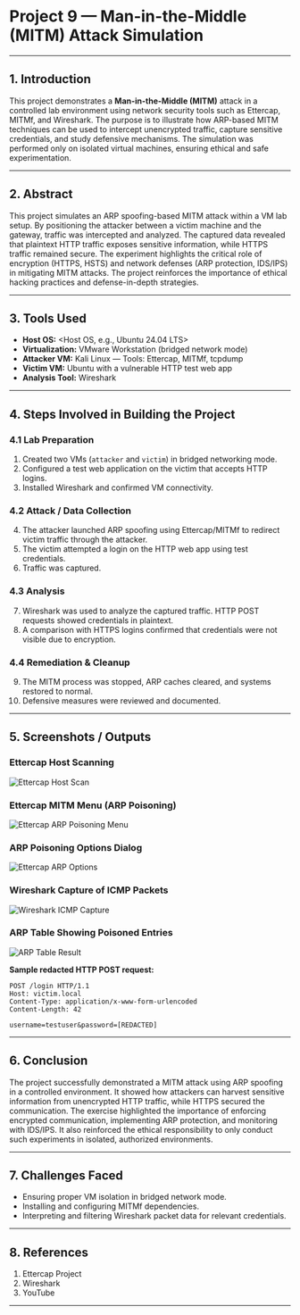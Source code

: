 # Project 9 — Man-in-the-Middle (MITM) Attack Simulation  

---

## 1. Introduction
This project demonstrates a **Man-in-the-Middle (MITM)** attack in a controlled lab environment using network security tools such as Ettercap, MITMf, and Wireshark. The purpose is to illustrate how ARP-based MITM techniques can be used to intercept unencrypted traffic, capture sensitive credentials, and study defensive mechanisms. The simulation was performed only on isolated virtual machines, ensuring ethical and safe experimentation.

---

## 2. Abstract
This project simulates an ARP spoofing-based MITM attack within a VM lab setup. By positioning the attacker between a victim machine and the gateway, traffic was intercepted and analyzed. The captured data revealed that plaintext HTTP traffic exposes sensitive information, while HTTPS traffic remained secure. The experiment highlights the critical role of encryption (HTTPS, HSTS) and network defenses (ARP protection, IDS/IPS) in mitigating MITM attacks. The project reinforces the importance of ethical hacking practices and defense-in-depth strategies.

---

## 3. Tools Used
- **Host OS:** <Host OS, e.g., Ubuntu 24.04 LTS>  
- **Virtualization:** VMware Workstation (bridged network mode)  
- **Attacker VM:** Kali Linux — Tools: Ettercap, MITMf, tcpdump  
- **Victim VM:** Ubuntu with a vulnerable HTTP test web app 
- **Analysis Tool:** Wireshark  

---

## 4. Steps Involved in Building the Project

### 4.1 Lab Preparation
1. Created two VMs (`attacker` and `victim`) in bridged networking mode.  
2. Configured a test web application on the victim that accepts HTTP logins.  
3. Installed Wireshark and confirmed VM connectivity.  

### 4.2 Attack / Data Collection
4. The attacker launched ARP spoofing using Ettercap/MITMf to redirect victim traffic through the attacker.  
5. The victim attempted a login on the HTTP web app using test credentials.  
6. Traffic was captured.  

### 4.3 Analysis
7. Wireshark was used to analyze the captured traffic. HTTP POST requests showed credentials in plaintext.  
8. A comparison with HTTPS logins confirmed that credentials were not visible due to encryption.  

### 4.4 Remediation & Cleanup
9. The MITM process was stopped, ARP caches cleared, and systems restored to normal.  
10. Defensive measures were reviewed and documented.  

---

## 5. Screenshots / Outputs

### Ettercap Host Scanning
![Ettercap Host Scan](Screenshot%202025-09-11%20231538.png)

### Ettercap MITM Menu (ARP Poisoning)
![Ettercap ARP Poisoning Menu](Screenshot%202025-09-11%20231550.png)

### ARP Poisoning Options Dialog
![Ettercap ARP Options](Screenshot%202025-09-11%20231604.png)

### Wireshark Capture of ICMP Packets
![Wireshark ICMP Capture](Screenshot%202025-09-11%20231628.png)

### ARP Table Showing Poisoned Entries
![ARP Table Result](Screenshot%202025-09-11%20231648.png)

**Sample redacted HTTP POST request:**
```
POST /login HTTP/1.1
Host: victim.local
Content-Type: application/x-www-form-urlencoded
Content-Length: 42

username=testuser&password=[REDACTED]
```

---

## 6. Conclusion
The project successfully demonstrated a MITM attack using ARP spoofing in a controlled environment. It showed how attackers can harvest sensitive information from unencrypted HTTP traffic, while HTTPS secured the communication. The exercise highlighted the importance of enforcing encrypted communication, implementing ARP protection, and monitoring with IDS/IPS. It also reinforced the ethical responsibility to only conduct such experiments in isolated, authorized environments.

---

## 7. Challenges Faced
- Ensuring proper VM isolation in bridged network mode.  
- Installing and configuring MITMf dependencies.  
- Interpreting and filtering Wireshark packet data for relevant credentials.  

---

## 8. References
1. Ettercap Project   
2. Wireshark
3. YouTube   

--- 
